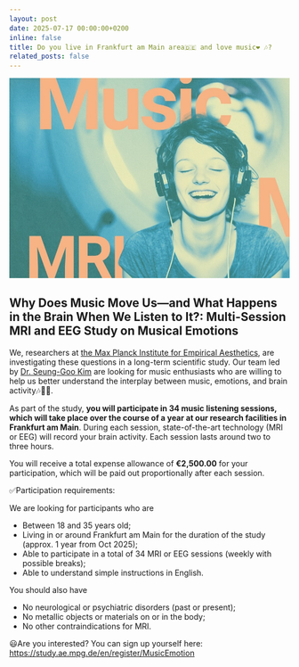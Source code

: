 ```yaml
---
layout: post
date: 2025-07-17 00:00:00+0200
inline: false
title: Do you live in Frankfurt am Main area🇩🇪 and love music❤️ 🎶?
related_posts: false
---
```


![keyimage](/assets/img/news/musafx-h630px.jpg)
<!-- <img scr='/assets/img/news/MUSAFX-AI-KeyVis-01b-1K-PREVIEW_cropped.jpg' style='width:800px;' /> -->

## Why Does Music Move Us—and What Happens in the Brain When We Listen to It?: Multi-Session MRI and EEG Study on Musical Emotions

We, researchers at [the Max Planck Institute for Empirical Aesthetics](https://ae.mpg.de/en), are investigating these questions in a long-term scientific study. Our team led by [Dr. Seung-Goo Kim](seung-goo.kim@ae.mpg.de) are looking for music enthusiasts who are willing to help us better understand the interplay between music, emotions, and brain activity🎶🧠🥲.
 
As part of the study, **you will participate in 34 music listening sessions, which will take place over the course of a year at our research facilities in Frankfurt am Main**. During each session, state-of-the-art technology (MRI or EEG) will record your brain activity. Each session lasts around two to three hours.
 
You will receive a total expense allowance of **€2,500.00** for your participation, which will be paid out proportionally after each session.
 
✅Participation requirements: 

We are looking for participants who are

- Between 18 and 35 years old;
- Living in or around Frankfurt am Main for the duration of the study (approx. 1 year from Oct 2025);
- Able to participate in a total of 34 MRI or EEG sessions (weekly with possible breaks);
- Able to understand simple instructions in English.
 
You should also have

- No neurological or psychiatric disorders (past or present);
- No metallic objects or materials on or in the body;
- No other contraindications for MRI.
 
😃Are you interested? You can sign up yourself here: <https://study.ae.mpg.de/en/register/MusicEmotion>
